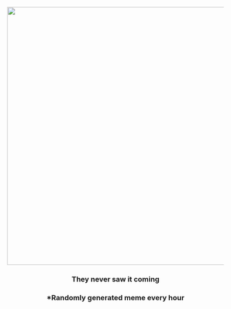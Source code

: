 <p align="center">
        <img src="https://i.redd.it/o6bcm82pvrl81.jpg" width="600" height="600">
        </p>
        <h3 align="center">They never saw it coming</h3>
        <h3 align="center">*Randomly generated meme every hour</h3>
    